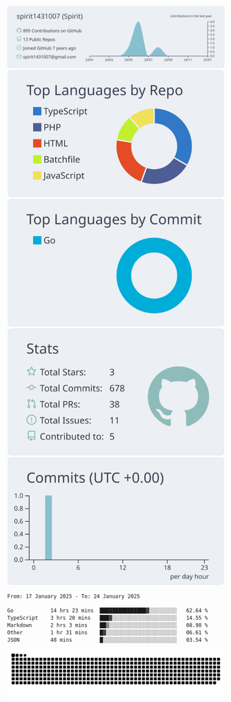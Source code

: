 [![](https://raw.githubusercontent.com/spirit1431007/spirit1431007/master/profile-summary-card-output/nord_bright/0-profile-details.svg)](https://git.io/spiritx)
[![](https://raw.githubusercontent.com/spirit1431007/spirit1431007/master/profile-summary-card-output/nord_bright/1-repos-per-language.svg)](https://git.io/spiritx) [![](https://raw.githubusercontent.com/spirit1431007/spirit1431007/master/profile-summary-card-output/nord_bright/2-most-commit-language.svg)](https://git.io/spiritx)
[![](https://raw.githubusercontent.com/spirit1431007/spirit1431007/master/profile-summary-card-output/nord_bright/3-stats.svg)](https://git.io/spiritx) [![](https://raw.githubusercontent.com/spirit1431007/spirit1431007/master/profile-summary-card-output/nord_bright/4-productive-time.svg)](https://git.io/spiritx)

<!--START_SECTION:waka-->

```txt
From: 17 January 2025 - To: 24 January 2025

Go            14 hrs 23 mins  ███████████████▓░░░░░░░░░   62.64 %
TypeScript    3 hrs 20 mins   ███▓░░░░░░░░░░░░░░░░░░░░░   14.55 %
Markdown      2 hrs 3 mins    ██▒░░░░░░░░░░░░░░░░░░░░░░   08.98 %
Other         1 hr 31 mins    █▓░░░░░░░░░░░░░░░░░░░░░░░   06.61 %
JSON          48 mins         █░░░░░░░░░░░░░░░░░░░░░░░░   03.54 %
```

<!--END_SECTION:waka-->

![contribution](https://github.com/spirit1431007/spirit1431007/blob/output/github-contribution-grid-snake.svg)
